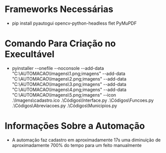 # Frameworks Necessárias
- pip install pyautogui opencv-python-headless flet PyMuPDF
# Comando Para Criação no Execultável
- pyinstaller --onefile --noconsole --add-data "C:\AUTOMACAO\Imagens\1.png;imagens" --add-data "C:\AUTOMACAO\Imagens\2.png;imagens" --add-data "C:\AUTOMACAO\Imagens\3.png;imagens" --add-data "C:\AUTOMACAO\Imagens\4.png;imagens" --add-data "C:\AUTOMACAO\Imagens\5.png;imagens" --icon .\Imagens\cadastro.ico .\Códigos\Interface.py .\Códigos\Funcoes.py .\Códigos\Abreviacoes.py .\Códigos\Municipios.py
# Informações Sobre a Automação
- A automação faz cadastro em aproximadamente 17s uma diminuição de aproximadamente 700% do tempo para um feito manualmente
